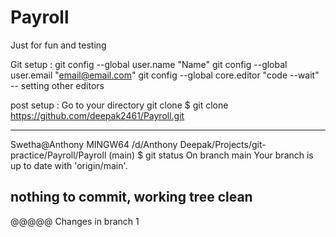 # Payroll
Just for fun and testing

Git setup :
git config --global user.name "Name"
git config --global user.email "email@email.com"
git config --global core.editor "code --wait" -- setting other editors 

post setup : 
Go to your directory
git clone <git repo url>
$ git clone https://github.com/deepak2461/Payroll.git

--------------
Swetha@Anthony MINGW64 /d/Anthony Deepak/Projects/git-practice/Payroll/Payroll (main)
$ git status
On branch main
Your branch is up to date with 'origin/main'.

nothing to commit, working tree clean
-------------


@@@@@
Changes in branch 1






